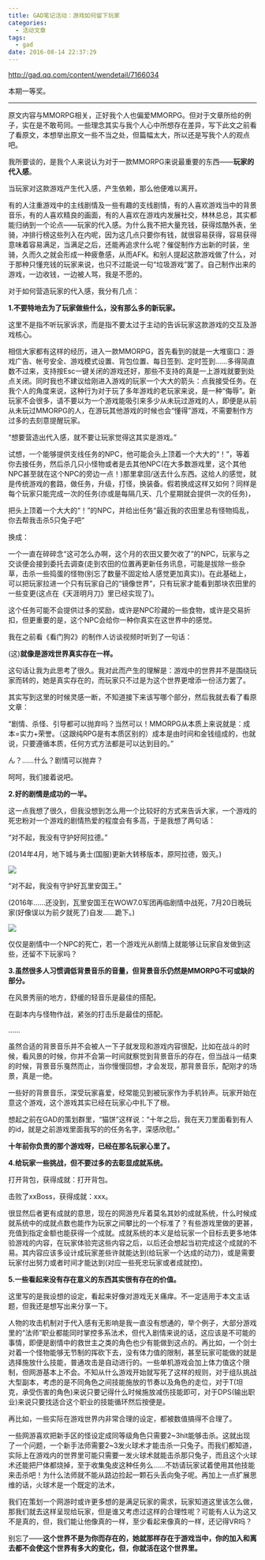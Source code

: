 ```yaml
---
title: GAD笔记活动：游戏如何留下玩家
categories:
  - 活动文章
tags:
  - gad
date: 2016-08-14 22:37:29
---
```


http://gad.qq.com/content/wendetail/7166034

本期一等奖。

* * *

原文内容与MMORPG相关，正好我个人也偏爱MMORPG。但对于文章所给的例子，实在是不敢苟同。一些理念其实与我个人心中所想存在差异，写下此文之前看了看原文，本想举出原文一些不当之处，但篇幅太大，所以还是写我个人的观点吧。

我所要谈的，是我个人来说认为对于一款MMORPG来说最重要的东西——**玩家的代入感**。

当玩家对这款游戏产生代入感，产生依赖，那么他便难以离开。

有的人注重游戏中的主线剧情及一些有趣的支线剧情，有的人喜欢游戏当中的背景音乐，有的人喜欢精良的画面，有的人喜欢在游戏内发展社交，林林总总，其实都能归纳到一个论点——玩家的代入感。为什么我不把大量充钱，获得炫酷外表，坐骑，冲排行榜这些列入在内呢，因为这几点只要你有钱，就很容易获得，容易获得意味着容易满足，当满足之后，还能再追求什么呢？催促制作方出新的时装，坐骑，久而久之就会形成一种疲惫感，从而AFK。和别人提起这款游戏做了什么，对于那种只懂充钱的玩家来说，也只不过能说一句“垃圾游戏”罢了。自己制作出来的游戏，一边收钱，一边被人骂，我是不愿的。

对于如何营造玩家的代入感，我分有几点：

**1.不要特地去为了玩家做些什么，没有那么多的新玩家。**

这里不是指不听玩家诉求，而是指不要太过于主动的告诉玩家这款游戏的交互及游戏核心。

相信大家都有这样的经历，进入一款MMORPG，首先看到的就是一大堆窗口：游戏广告、帐号安全、游戏模式设置、背包位置、每日签到、定时签到……多得简直数不过来，支持按Esc一键关闭的游戏还好，那些不支持的真是一上游戏就要到处点关闭。同时我也不建议给刚进入游戏的玩家一个大大的箭头：点我接受任务。在我个人的角度来说，这种行为对于玩了多年游戏的老玩家来说，是一种“侮辱”。新玩家不会很多，请不要以为一个游戏能吸引来多少从未玩过游戏的人，即便是从前从未玩过MMORPG的人，在游玩其他游戏的时候也会“懂得”游戏，不需要制作方过多的去刻意提醒玩家。

“想要营造出代入感，就不要让玩家觉得这其实是游戏。”

试想，一个能够提供支线任务的NPC，他可能会头上顶着一个大大的“！”，等着你去接任务，然后杀几只小怪物或者是去其他NPC(在大多数游戏里，这个其他NPC甚至就在这个NPC的旁边一点！)那里拿回/送去什么东西。这给人的感觉，就是传统游戏的套路，做任务，升级，打怪，换装备。假若换成这样又如何？同样是每个玩家只能完成一次的任务(亦或是每隔几天、几个星期就会提供一次的任务)，

把头上顶着一个大大的“！”的NPC，并给出任务“最近我的农田里总有怪物捣乱，你去帮我击杀5只兔子吧”

换成：

一个一直在碎碎念“这可怎么办啊，这个月的农田又要欠收了”的NPC，玩家与之交谈便会接到委托去调查(走到农田的位置再更新任务讯息，可能是拔除一些杂草，击杀一些捣蛋的怪物(别忘了数量不固定给人感觉更加真实))。在此基础上，可以把玩家拉进一个只有玩家自己的“镜像世界”，只有玩家才能看到那块农田里的一些变更(这点在《天涯明月刀》里已经实现了)。

这个任务可能不会提供过多的奖励，或许是NPC珍藏的一些食物，或许是交易折扣，但更重要的是，这个NPC会给你一种你真实在这世界中的感觉。

我在之前看《看门狗2》的制作人访谈视频时听到了一句话：

(这)**就像是游戏世界真实存在一样。**

这句话让我为此思考了很久。我对此而产生的理解是：游戏中的世界并不是围绕玩家而转的，她是真实存在的，而玩家只不过是为这个世界更增添一份活力罢了。

其实写到这里的时候灵感一断，不知道接下来该写哪个部分，然后我就去看了看原文章：

“剧情、杀怪、引导都可以抛弃吗？当然可以！MMORPG从本质上来说就是：成本=实力+荣誉。（这跟纯RPG是有本质区别的）成本是由时间和金钱组成的，也就说，只要遵循本质，任何方式方法都是可以达到目的。”

ん？……什么？剧情可以抛弃？

呵呵，我们接着说吧。

**2.好的剧情是成功的一半。**

这一点我想了很久，但我没想到怎么用一个比较好的方式来告诉大家，一个游戏的死忠粉对一个游戏的剧情热爱的程度会有多高，于是我想了两句话：

“对不起，我没有守护好阿拉德。”

(2014年4月，地下城与勇士(国服)更新大转移版本，原阿拉德，毁灭。)

![](http://gameweb-img.qq.com/gad/20160720/php2gnG4b.1469027750.png)

“对不起，我没有守护好瓦里安国王。”

(2016年……还没到，瓦里安国王在WOW7.0军团再临剧情中战死，7月20日晚玩家(好像误以为前夕就死了)自发……跪下。)

![](http://gameweb-img.qq.com/gad/20160720/php1hCixq.1469027770.jpg)

仅仅是剧情中一个NPC的死亡，若一个游戏光从剧情上就能够让玩家自发做到这些，还留不下玩家吗？

**3.虽然很多人习惯调低背景音乐的音量，但背景音乐仍然是MMORPG不可或缺的部分。**

在风景秀丽的地方，舒缓的轻音乐是最佳的搭配。

在副本内与怪物作战，紧张的打击乐是最佳的搭配。

……

虽然合适的背景音乐并不会被人一下子就发现和游戏内容很配，比如在战斗的时候，看风景的时候，你并不会第一时间就察觉到背景音乐的存在，但当战斗一结束的时候，背景音乐戛然而止，当你慢慢回想，才会发现，那背景音乐，配刚才的场景，真是一绝。

一些好的背景音乐，深受玩家喜爱，经常能见到被玩家作为手机铃声。玩家开始在意这个游戏，这个游戏其实已经在玩家心中扎下了根。

想起之前在GAD的策划群里，“猫饼”这样说：“十年之后，我在天刀里面看到有人的id，就是之前游戏里面我写的的任务名字，深感欣慰。”

**十年前你负责的那个游戏呀，已经在那名玩家心里了。**

**4.给玩家一些挑战，但不要过多的去彰显成就系统。**

打开背包，获得成就：打开背包。

击败了xxBoss，获得成就：xxx。

很显然后者更有成就的意思，现在的网游充斥着莫名其妙的成就系统，什么时候成就系统中的成就点数也能作为玩家之间攀比的一个标准了？有些游戏里做的更甚，充值到指定金额也能获得一个成就。成就系统的本义是给玩家一个目标去更多地体验游戏的内容，在玩家体验完这些内容之后，以后还会想起当初完成这个成就的不易。其内容应该多设计成玩家差些许就能达到(给玩家一个达成的动力)，或是需要玩家付出努力或者时间才能达到(对应一些死忠玩家或者成就控)。

**5.一些看起来没有存在意义的东西其实很有存在的价值。**

这里写的是我设想的设定，看起来好像对游戏无关痛痒。不一定适用于本文主话题，但我还是想写出来分享一下。

人物的攻击机制对于代入感有无影响是我一直没有想通的，举个例子，大部分游戏里的“法师”职业都能同时掌控多系法术，但代入剧情来说的话，这应该是不可能的事情，即便是剧情中的救世主之类的角色也少有能做到这点的。再比如，一个剑士对着一个怪物能够无节制的挥砍下去，没有体力值的限制，甚至玩家可能做的就是选择施放什么技能，普通攻击是自动进行的。一些单机游戏会加上体力值这个限制，但网游基本上不会。不知从什么游戏开始就写死了这样的规则，对于组队挑战大型副本，考虑的是不同角色之间技能施放的节奏以及角色的走位，对于T(坦克，承受伤害的角色)来说只要记得什么时候施放减伤技能即可，对于DPS(输出职业)来说只要找适合这个职业的技能循环然后按便是。

再比如，一些实际在游戏世界内非常合理的设定，都被数值搞得不合理了。

一些网游喜欢把新手区的怪设定成同等级角色只需要2~3hit能够击杀。这就出现了一个问题，一个新手法师需要2~3发火球术才能击杀一只兔子。而我们都知道，实际上在游戏内的世界里可能只需要一发火球术就能击杀那只兔子，而且这个火球术还能把尸体都烧掉，至于收集兔皮这种任务么……不妨请玩家试着使用其他技能来击杀吧！为什么法师就不能从路边捡起一颗石头丢向兔子呢。再加上一点扩展思维的话，火球术是一个既定的法术，

我们在策划一个网游时或许更多想的是满足玩家的需求，玩家知道这里该怎么做，那我们就去这样呈现给玩家，但是谁又考虑过这样的合理性呢？可能有人认为这又不是真的，但，我们能让他像真的一样，至少看起来像真的一样，还记得VR吗？

别忘了——**这个世界不是为你而存在的，她就那样存在于游戏当中，你的加入和离去都不会使这个世界有多大的变化，但，你就活在这个世界里。**